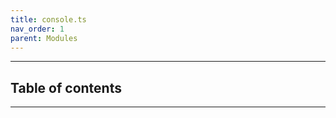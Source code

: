 ```yaml
---
title: console.ts
nav_order: 1
parent: Modules
---
```


---

<h2 class="text-delta">Table of contents</h2>

---

